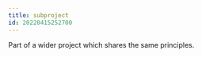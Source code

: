 ```yaml
---
title: subproject
id: 20220415252700
---
```


Part of a wider project which shares the same principles.
